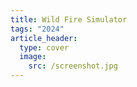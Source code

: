 ```yaml
---
title: Wild Fire Simulator
tags: "2024"
article_header:
  type: cover
  image:
    src: /screenshot.jpg
---
```


<!--more-->
